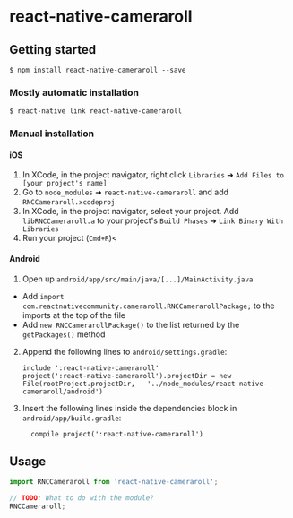 
# react-native-cameraroll

## Getting started

`$ npm install react-native-cameraroll --save`

### Mostly automatic installation

`$ react-native link react-native-cameraroll`

### Manual installation


#### iOS

1. In XCode, in the project navigator, right click `Libraries` ➜ `Add Files to [your project's name]`
2. Go to `node_modules` ➜ `react-native-cameraroll` and add `RNCCameraroll.xcodeproj`
3. In XCode, in the project navigator, select your project. Add `libRNCCameraroll.a` to your project's `Build Phases` ➜ `Link Binary With Libraries`
4. Run your project (`Cmd+R`)<

#### Android

1. Open up `android/app/src/main/java/[...]/MainActivity.java`
  - Add `import com.reactnativecommunity.cameraroll.RNCCamerarollPackage;` to the imports at the top of the file
  - Add `new RNCCamerarollPackage()` to the list returned by the `getPackages()` method
2. Append the following lines to `android/settings.gradle`:
  	```
  	include ':react-native-cameraroll'
  	project(':react-native-cameraroll').projectDir = new File(rootProject.projectDir, 	'../node_modules/react-native-cameraroll/android')
  	```
3. Insert the following lines inside the dependencies block in `android/app/build.gradle`:
  	```
      compile project(':react-native-cameraroll')
  	```


## Usage
```javascript
import RNCCameraroll from 'react-native-cameraroll';

// TODO: What to do with the module?
RNCCameraroll;
```
  